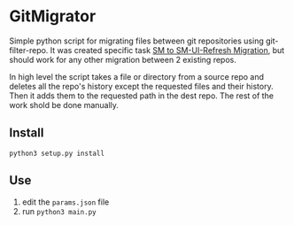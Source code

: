 # GitMigrator
Simple python script for migrating files between git repositories using git-filter-repo.
It was created specific task [SM to SM-UI-Refresh Migration](https://github.com/redislabsdev/SM-UI-Refresh/blob/develop/automation/readme/file-migration.md), but should work for any other migration between 2 existing repos.

In high level the script takes a file or directory from a source repo and deletes all the repo's history except the requested files and their history.
Then it adds them to the requested path in the dest repo.
The rest of the work shold be done manually.

## Install 
`python3 setup.py install`

## Use
1. edit the `params.json` file
2. run `python3 main.py`
